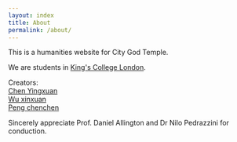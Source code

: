 ```yaml
---
layout: index
title: About
permalink: /about/
---
```


This is a humanities website for City God Temple. 

We are students in <a href="http://KCL.ac.uk">King's College London</a>.

Creators: 
<br>
<a href="mailto:http://Yingxuan.Chen@kcl.ac.uk">Chen Yingxuan</a>
<br>
<a href="mailto:http://Xinxuan.Wu@kcl.ac.uk">Wu xinxuan</a>
<br>
<a href="mailto:http://Chenchen.Peng@kcl.ac.uk">Peng chenchen</a>

Sincerely appreciate Prof. Daniel Allington and Dr Nilo Pedrazzini for conduction.